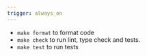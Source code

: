 ```yaml
---
trigger: always_on
---
```


- `make format` to format code
- `make check` to run lint, type check and tests.
- `make test` to run tests
